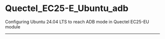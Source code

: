 # Quectel_EC25-E_Ubuntu_adb
Configuring Ubuntu 24.04 LTS to reach ADB mode in Quectel EC25-EU module 

---
